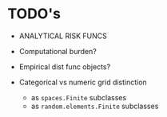 # TODO's

- ANALYTICAL RISK FUNCS
- Computational burden?
- Empirical dist func objects?

- Categorical vs numeric grid distinction
  - as `spaces.Finite` subclasses
  - as `random.elements.Finite` subclasses

